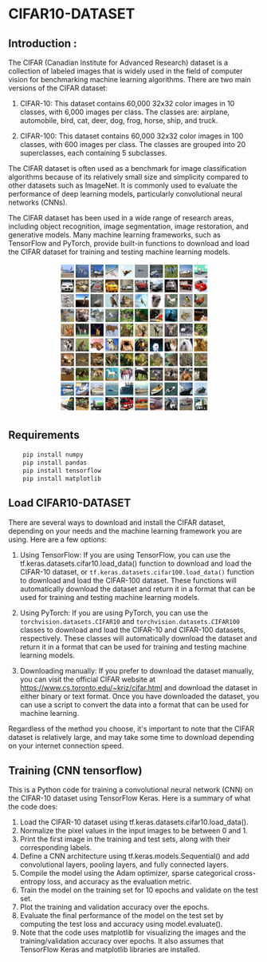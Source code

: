 # CIFAR10-DATASET
## Introduction :

The CIFAR (Canadian Institute for Advanced Research) dataset is a collection of labeled images that is widely used in the field of computer vision for benchmarking machine learning algorithms. There are two main versions of the CIFAR dataset:

1. CIFAR-10: This dataset contains 60,000 32x32 color images in 10 classes, with 6,000 images per class. The classes are: airplane, automobile, bird, cat, deer, dog, frog, horse, ship, and truck.

2. CIFAR-100: This dataset contains 60,000 32x32 color images in 100 classes, with 600 images per class. The classes are grouped into 20 superclasses, each containing 5 subclasses.

The CIFAR dataset is often used as a benchmark for image classification algorithms because of its relatively small size and simplicity compared to other datasets such as ImageNet. It is commonly used to evaluate the performance of deep learning models, particularly convolutional neural networks (CNNs).

The CIFAR dataset has been used in a wide range of research areas, including object recognition, image segmentation, image restoration, and generative models. Many machine learning frameworks, such as TensorFlow and PyTorch, provide built-in functions to download and load the CIFAR dataset for training and testing machine learning models.

<p align="center">
    <img src="https://github.com/zakarm/CIFAR10-DATASET/blob/main/cifar-10.png" width="300" height="300">
</p>

## Requirements
```
    pip install numpy
    pip install pandas
    pip install tensorflow
    pip install matplotlib
```

## Load CIFAR10-DATASET

There are several ways to download and install the CIFAR dataset, depending on your needs and the machine learning framework you are using. Here are a few options:

1. Using TensorFlow: If you are using TensorFlow, you can use the tf.keras.datasets.cifar10.load_data() function to download and load the CIFAR-10 dataset, or `tf.keras.datasets.cifar100.load_data()` function to download and load the CIFAR-100 dataset. These functions will automatically download the dataset and return it in a format that can be used for training and testing machine learning models.

2. Using PyTorch: If you are using PyTorch, you can use the `torchvision.datasets.CIFAR10` and `torchvision.datasets.CIFAR100` classes to download and load the CIFAR-10 and CIFAR-100 datasets, respectively. These classes will automatically download the dataset and return it in a format that can be used for training and testing machine learning models.

3. Downloading manually: If you prefer to download the dataset manually, you can visit the official CIFAR website at https://www.cs.toronto.edu/~kriz/cifar.html and download the dataset in either binary or text format. Once you have downloaded the dataset, you can use a script to convert the data into a format that can be used for machine learning.

Regardless of the method you choose, it's important to note that the CIFAR dataset is relatively large, and may take some time to download depending on your internet connection speed.

## Training (CNN tensorflow)

This is a Python code for training a convolutional neural network (CNN) on the CIFAR-10 dataset using TensorFlow Keras. Here is a summary of what the code does:

1. Load the CIFAR-10 dataset using tf.keras.datasets.cifar10.load_data().
2. Normalize the pixel values in the input images to be between 0 and 1.
3. Print the first image in the training and test sets, along with their corresponding labels.
4. Define a CNN architecture using tf.keras.models.Sequential() and add convolutional layers, pooling layers, and fully connected layers.
5. Compile the model using the Adam optimizer, sparse categorical cross-entropy loss, and accuracy as the evaluation metric.
6. Train the model on the training set for 10 epochs and validate on the test set.
7. Plot the training and validation accuracy over the epochs.
8. Evaluate the final performance of the model on the test set by computing the test loss and accuracy using model.evaluate().
9. Note that the code uses matplotlib for visualizing the images and the training/validation accuracy over epochs. It also assumes that TensorFlow Keras and matplotlib libraries are installed.
